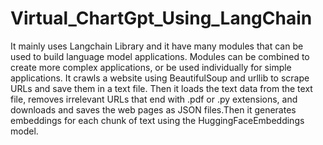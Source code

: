 # Virtual_ChartGpt_Using_LangChain
It mainly uses Langchain Library and it have many modules that can be used to build language model applications. Modules can be combined to create more complex applications, or be used individually for simple applications.
It crawls a website using BeautifulSoup and urllib to scrape URLs and save them in a text file. Then it loads the text data from the text file, removes irrelevant URLs that end with .pdf or .py extensions, and downloads and saves the web pages as JSON files.Then it generates embeddings for each chunk of text using the HuggingFaceEmbeddings model.
